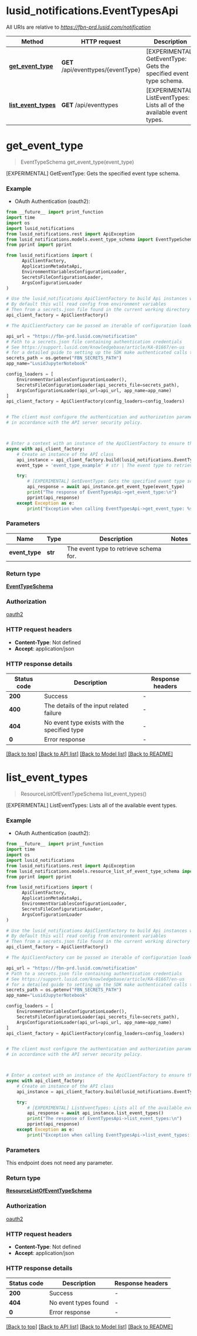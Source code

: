 # lusid_notifications.EventTypesApi

All URIs are relative to *https://fbn-prd.lusid.com/notification*

Method | HTTP request | Description
------------- | ------------- | -------------
[**get_event_type**](EventTypesApi.md#get_event_type) | **GET** /api/eventtypes/{eventType} | [EXPERIMENTAL] GetEventType: Gets the specified event type schema.
[**list_event_types**](EventTypesApi.md#list_event_types) | **GET** /api/eventtypes | [EXPERIMENTAL] ListEventTypes: Lists all of the available event types.


# **get_event_type**
> EventTypeSchema get_event_type(event_type)

[EXPERIMENTAL] GetEventType: Gets the specified event type schema.

### Example

* OAuth Authentication (oauth2):
```python
from __future__ import print_function
import time
import os
import lusid_notifications
from lusid_notifications.rest import ApiException
from lusid_notifications.models.event_type_schema import EventTypeSchema
from pprint import pprint

from lusid_notifications import (
	  ApiClientFactory,
	  ApplicationMetadataApi,
	  EnvironmentVariablesConfigurationLoader,
	  SecretsFileConfigurationLoader,
	  ArgsConfigurationLoader
)

# Use the lusid_notifications ApiClientFactory to build Api instances with a configured api client
# By default this will read config from environment variables
# Then from a secrets.json file found in the current working directory
api_client_factory = ApiClientFactory()

# The ApiClientFactory can be passed an iterable of configuration loaders to read configuration from

api_url = "https://fbn-prd.lusid.com/notification"
# Path to a secrets.json file containing authentication credentials
# See https://support.lusid.com/knowledgebase/article/KA-01667/en-us
# for a detailed guide to setting up the SDK make authenticated calls to LUSID APIs
secrets_path = os.getenv("FBN_SECRETS_PATH")
app_name="LusidJupyterNotebook"

config_loaders = [
	EnvironmentVariablesConfigurationLoader(),
	SecretsFileConfigurationLoader(api_secrets_file=secrets_path),
	ArgsConfigurationLoader(api_url=api_url, app_name=app_name)
]
api_client_factory = ApiClientFactory(config_loaders=config_loaders)


# The client must configure the authentication and authorization parameters
# in accordance with the API server security policy.



# Enter a context with an instance of the ApiClientFactory to ensure the connection pool is closed after use
async with api_client_factory:
    # Create an instance of the API class
    api_instance = api_client_factory.build(lusid_notifications.EventTypesApi)
    event_type = 'event_type_example' # str | The event type to retrieve schema for.

    try:
        # [EXPERIMENTAL] GetEventType: Gets the specified event type schema.
        api_response = await api_instance.get_event_type(event_type)
        print("The response of EventTypesApi->get_event_type:\n")
        pprint(api_response)
    except Exception as e:
        print("Exception when calling EventTypesApi->get_event_type: %s\n" % e)
```


### Parameters

Name | Type | Description  | Notes
------------- | ------------- | ------------- | -------------
 **event_type** | **str**| The event type to retrieve schema for. | 

### Return type

[**EventTypeSchema**](EventTypeSchema.md)

### Authorization

[oauth2](../README.md#oauth2)

### HTTP request headers

 - **Content-Type**: Not defined
 - **Accept**: application/json

### HTTP response details
| Status code | Description | Response headers |
|-------------|-------------|------------------|
**200** | Success |  -  |
**400** | The details of the input related failure |  -  |
**404** | No event type exists with the specified type |  -  |
**0** | Error response |  -  |

[[Back to top]](#) [[Back to API list]](../README.md#documentation-for-api-endpoints) [[Back to Model list]](../README.md#documentation-for-models) [[Back to README]](../README.md)

# **list_event_types**
> ResourceListOfEventTypeSchema list_event_types()

[EXPERIMENTAL] ListEventTypes: Lists all of the available event types.

### Example

* OAuth Authentication (oauth2):
```python
from __future__ import print_function
import time
import os
import lusid_notifications
from lusid_notifications.rest import ApiException
from lusid_notifications.models.resource_list_of_event_type_schema import ResourceListOfEventTypeSchema
from pprint import pprint

from lusid_notifications import (
	  ApiClientFactory,
	  ApplicationMetadataApi,
	  EnvironmentVariablesConfigurationLoader,
	  SecretsFileConfigurationLoader,
	  ArgsConfigurationLoader
)

# Use the lusid_notifications ApiClientFactory to build Api instances with a configured api client
# By default this will read config from environment variables
# Then from a secrets.json file found in the current working directory
api_client_factory = ApiClientFactory()

# The ApiClientFactory can be passed an iterable of configuration loaders to read configuration from

api_url = "https://fbn-prd.lusid.com/notification"
# Path to a secrets.json file containing authentication credentials
# See https://support.lusid.com/knowledgebase/article/KA-01667/en-us
# for a detailed guide to setting up the SDK make authenticated calls to LUSID APIs
secrets_path = os.getenv("FBN_SECRETS_PATH")
app_name="LusidJupyterNotebook"

config_loaders = [
	EnvironmentVariablesConfigurationLoader(),
	SecretsFileConfigurationLoader(api_secrets_file=secrets_path),
	ArgsConfigurationLoader(api_url=api_url, app_name=app_name)
]
api_client_factory = ApiClientFactory(config_loaders=config_loaders)


# The client must configure the authentication and authorization parameters
# in accordance with the API server security policy.



# Enter a context with an instance of the ApiClientFactory to ensure the connection pool is closed after use
async with api_client_factory:
    # Create an instance of the API class
    api_instance = api_client_factory.build(lusid_notifications.EventTypesApi)

    try:
        # [EXPERIMENTAL] ListEventTypes: Lists all of the available event types.
        api_response = await api_instance.list_event_types()
        print("The response of EventTypesApi->list_event_types:\n")
        pprint(api_response)
    except Exception as e:
        print("Exception when calling EventTypesApi->list_event_types: %s\n" % e)
```


### Parameters
This endpoint does not need any parameter.

### Return type

[**ResourceListOfEventTypeSchema**](ResourceListOfEventTypeSchema.md)

### Authorization

[oauth2](../README.md#oauth2)

### HTTP request headers

 - **Content-Type**: Not defined
 - **Accept**: application/json

### HTTP response details
| Status code | Description | Response headers |
|-------------|-------------|------------------|
**200** | Success |  -  |
**404** | No event types found |  -  |
**0** | Error response |  -  |

[[Back to top]](#) [[Back to API list]](../README.md#documentation-for-api-endpoints) [[Back to Model list]](../README.md#documentation-for-models) [[Back to README]](../README.md)

